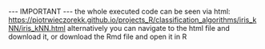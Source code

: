 --- IMPORTANT --- the whole executed code can be seen via html: https://piotrwieczorekk.github.io/projects_R/classification_algorithms/iris_kNN/iris_kNN.html alternatively you can navigate to the html file and download it, or download the Rmd file and open it in R
